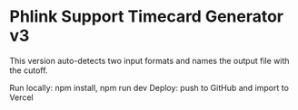 # Phlink Support Timecard Generator v3
This version auto-detects two input formats and names the output file with the cutoff.

Run locally: npm install, npm run dev
Deploy: push to GitHub and import to Vercel
